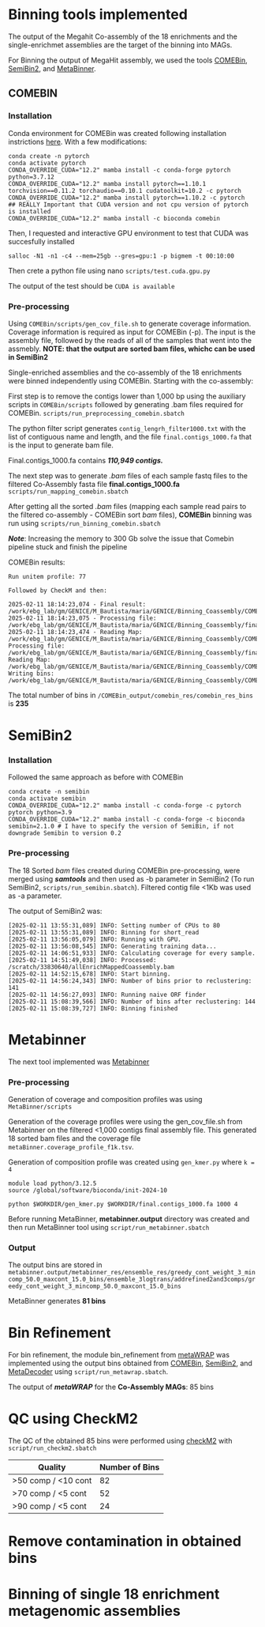 # Binning tools implemented 
The output of the Megahit Co-assembly of the 18 enrichments and the single-enrichmet assemblies are the target of the binning into MAGs.

For Binning the output of MegaHit assembly, we used the tools [COMEBin](https://github.com/ziyewang/COMEBin), [SemiBin2](https://github.com/BigDataBiology/SemiBin), and [MetaBinner](https://github.com/ziyewang/MetaBinner).

## COMEBIN

### Installation

Conda environment for COMEBin was created following installation instrictions [here](https://github.com/ziyewang/COMEBin). With a few modifications:

```
conda create -n pytorch
conda activate pytorch
CONDA_OVERRIDE_CUDA="12.2" mamba install -c conda-forge pytorch python=3.7.12
CONDA_OVERRIDE_CUDA="12.2" mamba install pytorch==1.10.1 torchvision==0.11.2 torchaudio==0.10.1 cudatoolkit=10.2 -c pytorch
CONDA_OVERRIDE_CUDA="12.2" mamba install pytorch==1.10.2 -c pytorch  ## REALLY Important that CUDA version and not cpu version of pytorch is installed
CONDA_OVERRIDE_CUDA="12.2" mamba install -c bioconda comebin
```

Then, I requested and interactive GPU environment to test that CUDA was succesfully installed
```
salloc -N1 -n1 -c4 --mem=25gb --gres=gpu:1 -p bigmem -t 00:10:00
```

Then crete a python file using nano ```scripts/test.cuda.gpu.py```

The output of the test should be ```CUDA is available```

### Pre-processing

Using `COMEBin/scripts/gen_cov_file.sh` to generate coverage information. Coverage information is required as input for COMEBin (-p). The input is the assembly file, followed by the reads of all of the samples that went into the assmebly. **NOTE: that the output are sorted bam files, whichc can be used in SemiBin2**

Single-enriched assemblies and the co-assembly of the 18 enrichments were binned independently using COMEBin. Starting with the co-assembly:

First step is to remove the contigs lower than 1,000 bp using the auxiliary scripts in `COMEBin/scripts` followed by generating .bam files required for COMEBin. 
```scripts/run_preprocessing_comebin.sbatch```

The python filter script generates ```contig_lengrh_filter1000.txt``` with the list of contiguous name and length, and the file ```final.contigs_1000.fa``` that is the input to generate bam file.

Final.contigs_1000.fa contains ***110,949 contigs.***

The next step was to generate *.bam* files of each sample fastq files to the filtered Co-Assembly fasta file **final.contigs_1000.fa**
```scripts/run_mapping_comebin.sbatch```

After getting all the sorted *.bam* files (mapping each sample read pairs to the filtered co-assembly - COMEBin sort *bam* files), **COMEBin** binning was run using ```scripts/run_binning_comebin.sbatch```

***Note***: Increasing the memory to 300 Gb solve the issue that Comebin pipeline stuck and finish the pipeline

COMEBin results:

```
Run unitem profile:	77

Followed by CheckM and then:

2025-02-11 18:14:23,074 - Final result:	/work/ebg_lab/gm/GENICE/M_Bautista/maria/GENICE/Binning_Coassembly/COMEBin_output/comebin_res/cluster_res/Leiden_bandwidth_0.1_res_maxedges100respara_5_partgraph_ratio_80.tsv
2025-02-11 18:14:23,075 - Processing file:	/work/ebg_lab/gm/GENICE/M_Bautista/maria/GENICE/Binning_Coassembly/final.contigs_1000.fa
2025-02-11 18:14:23,474 - Reading Map:	/work/ebg_lab/gm/GENICE/M_Bautista/maria/GENICE/Binning_Coassembly/COMEBin_output/comebin_res/cluster_res/Leiden_bandwidth_0.1_res_maxedges100respara_5_partgraph_ratio_80.tsv
Processing file:	/work/ebg_lab/gm/GENICE/M_Bautista/maria/GENICE/Binning_Coassembly/final.contigs_1000.fa
Reading Map:	/work/ebg_lab/gm/GENICE/M_Bautista/maria/GENICE/Binning_Coassembly/COMEBin_output/comebin_res/cluster_res/Leiden_bandwidth_0.1_res_maxedges100respara_5_partgraph_ratio_80.tsv.filtersmallbins_200000.tsv
Writing bins:	/work/ebg_lab/gm/GENICE/M_Bautista/maria/GENICE/Binning_Coassembly/COMEBin_output/comebin_res/comebin_res_bins
```

The total number of bins in ```/COMEBin_output/comebin_res/comebin_res_bins``` is **235**

# SemiBin2

### Installation
Followed the same approach as before with COMEBin

```
conda create -n semibin
conda activate semibin
CONDA_OVERRIDE_CUDA="12.2" mamba install -c conda-forge -c pytorch pytorch python=3.9
CONDA_OVERRIDE_CUDA="12.2" mamba install -c conda-forge -c bioconda semibin=2.1.0 # I have to specify the version of SemiBin, if not downgrade Semibin to version 0.2
```

### Pre-processing
The 18 Sorted *bam* files created during COMEBin pre-processing, were merged using ***samtools*** and then used as -b parameter in SemiBin2 (To run SemiBin2, ```scripts/run_semibin.sbatch```). Filtered contig file <1Kb was used as -a parameter.

The output of SemiBin2 was:

```
[2025-02-11 13:55:31,089] INFO: Setting number of CPUs to 80
[2025-02-11 13:55:31,089] INFO: Binning for short_read
[2025-02-11 13:56:05,079] INFO: Running with GPU.
[2025-02-11 13:56:08,545] INFO: Generating training data...
[2025-02-11 14:06:51,933] INFO: Calculating coverage for every sample.
[2025-02-11 14:51:49,038] INFO: Processed: /scratch/33830640/allEnrichMappedCoassembly.bam
[2025-02-11 14:52:15,678] INFO: Start binning.
[2025-02-11 14:56:24,343] INFO: Number of bins prior to reclustering: 141
[2025-02-11 14:56:27,093] INFO: Running naive ORF finder
[2025-02-11 15:08:39,566] INFO: Number of bins after reclustering: 144
[2025-02-11 15:08:39,727] INFO: Binning finished
```

# Metabinner

The next tool implemented was [Metabinner](https://github.com/ziyewang/MetaBinner)

### Pre-processing
Generation of coverage and composition profiles was using ```MetaBinner/scripts```

Generation of the coverage profiles were using the gen_cov_file.sh from Metabinner on the filtered <1,000 contigs final assembly file. This generated 18 sorted bam files and the coverage file ```metaBinner.coverage_profile_f1k.tsv```.

Generation of composition profile was created using ```gen_kmer.py``` where ```k = 4```
```
module load python/3.12.5
source /global/software/bioconda/init-2024-10

python $WORKDIR/gen_kmer.py $WORKDIR/final.contigs_1000.fa 1000 4
```
Before running MetaBinner, **metabinner.output** directory was created and then run MetaBinner tool using ```script/run_metabinner.sbatch```

### Output
The output bins are stored in ```metabinner.output/metabinner_res/ensemble_res/greedy_cont_weight_3_mincomp_50.0_maxcont_15.0_bins/ensemble_3logtrans/addrefined2and3comps/greedy_cont_weight_3_mincomp_50.0_maxcont_15.0_bins```

MetaBinner generates **81 bins**

# Bin Refinement
For bin refinement, the module bin_refinement from [metaWRAP](https://github.com/bxlab/metaWRAP) was implemented using the output bins obtained from [COMEBin](https://github.com/ziyewang/COMEBin), [SemiBin2](https://github.com/BigDataBiology/SemiBin), and [MetaDecoder](https://github.com/ziyewang/MetaBinner) using ```script/run_metawrap.sbatch```.

The output of ***metaWRAP*** for the **Co-Assembly MAGs**: 85 bins

# QC using CheckM2
The QC of the obtained 85 bins were performed using [checkM2](https://github.com/chklovski/CheckM2) with ```script/run_checkm2.sbatch```

| Quality| Number of Bins |
|------- | --------------- |
|>50 comp / <10 cont| 82 |
|>70 comp / <5 cont| 52 |
|>90 comp / <5 cont| 24 |

# Remove contamination in obtained bins


# Binning of single 18 enrichment metagenomic assemblies



















